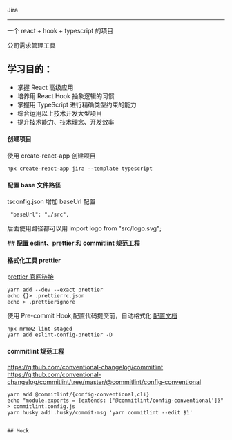 Jira

---

一个 react + hook + typescript 的项目

公司需求管理工具

## 学习目的：

- 掌握 React 高级应用
- 培养用 React Hook 抽象逻辑的习惯
- 掌握用 TypeScript 进行精确类型约束的能力
- 综合运用以上技术开发大型项目
- 提升技术能力、技术理念、开发效率

#### 创建项目

使用 create-react-app 创建项目

```
npx create-react-app jira --template typescript
```

#### 配置 base 文件路径

tsconfig.json 增加 baseUrl 配置

```
 "baseUrl": "./src",
```

后面使用路径都可以用 import logo from "src/logo.svg";

**## 配置 eslint、prettier 和 commitlint 规范工程**

#### 格式化工具 prettier

[prettier 官网链接](https://prettier.io/)

```
yarn add --dev --exact prettier
echo {}> .prettierrc.json
echo > .prettierignore
```

使用 Pre-commit Hook,配置代码提交前，自动格式化
[配置文档](https://prettier.io/docs/en/precommit.html)

```
npx mrm@2 lint-staged
yarn add eslint-config-prettier -D
```

#### commitlint 规范工程

https://github.com/conventional-changelog/commitlint
https://github.com/conventional-changelog/commitlint/tree/master/@commitlint/config-conventional

```
yarn add @commitlint/{config-conventional,cli}
echo "module.exports = {extends: ['@commitlint/config-conventional']}" > commitlint.config.js
yarn husky add .husky/commit-msg 'yarn commitlint --edit $1'


## Mock
```
